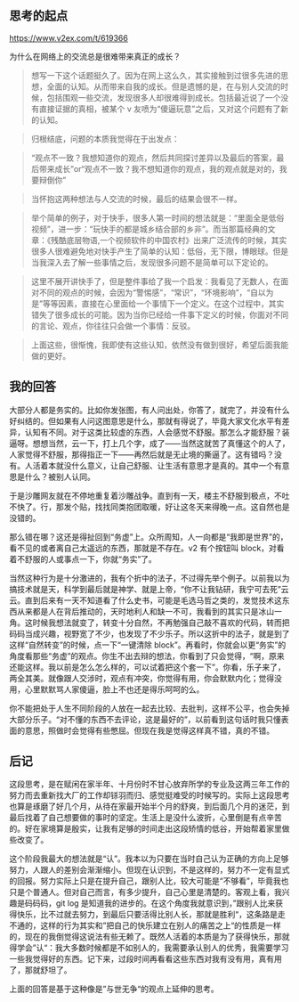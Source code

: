 <h2 id="思考的起点">思考的起点</h2>
<p> <a href="https://www.v2ex.com/t/619366">https://www.v2ex.com/t/619366</a></p>
<p> 为什么在网络上的交流总是很难带来真正的成长？</p>
<blockquote>
<p>想写一下这个话题挺久了。因为在网上这么久，其实接触到过很多先进的思想，全面的认知。从而带来自我的成长。但是遗憾的是，在与别人交流的时候，包括围观一些交流，发现很多人却很难得到成长。包括最近说了一个没有直接证据的真相，被某个 v 友喷为“傻逼玩意”之后，又对这个问题有了新的认知。</p>
</blockquote>
<blockquote>
<p>归根结底，问题的本质我觉得在于出发点：</p>
</blockquote>
<blockquote>
<p>“观点不一致？我想知道你的观点，然后共同探讨差异以及最后的答案，最后带来成长”or“观点不一致？我不想知道你的观点，我的观点就是对的，我要辩倒你”</p>
</blockquote>
<blockquote>
<p>当怀抱这两种想法与人交流的时候，最后的结果会很不一样。</p>
</blockquote>
<blockquote>
<p>举个简单的例子，对于快手，很多人第一时间的想法就是：“里面全是低俗视频”，进一步：“玩快手的都是城乡结合部的乡非”。而当那篇经典的文章：《残酷底层物语,一个视频软件的中国农村》出来广泛流传的时候，其实很多人很难避免地对快手产生了简单的认知：低俗，无下限，博眼球。但是当我深入去了解一些事情之后，发现很多问题不是简单可以下定论的。</p>
</blockquote>
<blockquote>
<p>这里不展开讲快手了，但是整件事给了我一个启发：我看见了无数人，在面对不同的观点的时候，会因为“警惕感”，“常识”，“环境影响”，“自以为是”等等因素，直接在心里面给一个事情下一个定义。在这个过程中，其实错失了很多成长的可能。因为当你已经给一件事下定义的时候，你面对不同的言论、观点，你往往只会做一个事情：反驳。</p>
</blockquote>
<blockquote>
<p>上面这些，很惭愧，我即使有这些认知，依然没有做到很好，希望后面我能做的更好。</p>
</blockquote>
<h2 id="我的回答">我的回答</h2>
<p> 大部分人都是务实的。比如你发张图，有人问出处，你答了，就完了，并没有什么好纠结的。但如果有人问这图意思是什么，那就有得说了，毕竟大家文化水平有差异，认知有不同。对于这类比较虚的东西，人会感觉不舒服。那怎么才能舒服？装逼呀。想想当然，云一下，打上几个字，成了——当然这就苦了真懂这个的人了，人家觉得不舒服，那得指正一下——再然后就是无止境的撕逼了。这有错吗？没有。人活着本就没什么意义，让自己舒服、让生活有意思才是真的。其中一个有意思是什么？被别人认同。</p>
<p>于是沙雕网友就在不停地重复着沙雕战争。直到有一天，楼主不舒服到极点，不吐不快了。行，那发个贴，找找同类抱团取暖，好让这冬天来得晚一点。这自然也是没错的。</p>
<p>那么错在哪？这还是得扯回到“务虚”上。众所周知，人一向都是“我即是世界”的，看不见的或者离自己太遥远的东西，那就是不存在。v2 有个按钮叫 block，对看着不舒服的人或事点一下，你就“务实”了。</p>
<p>当然这种行为是十分激进的，我有个折中的法子，不过得先举个例子。以前我以为搞技术就是天，科学到最后就是神学、就是上帝，“你不让我钻研，我宁可去死”云云。直到后来有一天不知道看了什么史书，可能是毛选马哲之类的，发觉技术这东西从来都是人在背后推动的，天时地利人和缺一不可，我看到的其实只是冰山一角。这时候我想法就变了，转变十分自然，不再勉强自己敲不喜欢的代码，转而把码码当成兴趣，视野宽了不少，也发现了不少乐子。所以这折中的法子，就是到了这样“自然转变”的时候，点一下“一键清除 block”。再看时，你就会以更“务实”的角度看那些“务虚”的观点。你生不出去辩的想法，你看到了只会觉得，“啊，原来还能这样。我以前是怎么怎么样的，可以试着把这个套一下”。你看，乐子来了，两全其美。就像跟人交涉时，观点有冲突，你觉得有用，你会默默内化；觉得没用，心里默默骂人家傻逼，脸上不也还是得乐呵呵的么。</p>
<p>你不能把处于人生不同阶段的人放在一起去比较、去批判，这样不公平，也会失掉大部分乐子。“对不懂的东西不去评论，这是最好的”，以前看到这句话时我只懂表面的意思，照做时会觉得有些憋屈。但现在我是觉得这样真不错，真的不错。</p>
<h2 id="后记">后记</h2>
<p>这段思考，是在赋闲在家半年、十月份时不甘心放弃所学的专业及这两三年工作的努力而去重新找大厂的工作却铩羽而归、感觉挺难受的时候写的。实际上这段思考也算是琢磨了好几个月，从待在家最开始半个月的舒爽，到后面几个月的迷茫，到最后找着了自己想要做的事时的坚定。生活上是没什么波折，心里倒是有点辛苦的。好在家境算是殷实，让我有足够的时间走出这段矫情的低谷，开始帮着家里做些改变了。</p>
<p>这个阶段我最大的想法就是“认”。我本以为只要在当时自己认为正确的方向上足够努力，人跟人的差别会渐渐缩小。但现在认识到，不是这样的，努力不一定有显式的回报。努力实际上只是在提升自己，跟别人比，较大可能是“不够看”，毕竟我也只是个普通人。但对自己而言，有多少提升，自己心里是清楚的。客观上看，我兴趣是码码码，git log 是知道我的进步的。在这个角度我就意识到，”跟别人比来获得快乐，比不过就去努力，到最后只要活得比别人长，那就是胜利“，这条路是走不通的，这样的行为其实和”把自己的快乐建立在别人的痛苦之上“的性质是一样的，现在的我倒觉得这说法有些无赖了。既然人活着的本质是为了获得快乐，那就得学会”认“：我大多数时候都是不如别人的，我需要承认别人的优秀，我需要学习一些我觉得好的东西。记下来，过段时间再看看这些东西对我有没有用，真有用了，那就舒坦了。</p>
<p>上面的回答是基于这种像是”与世无争“的观点上延伸的思考。</p>
